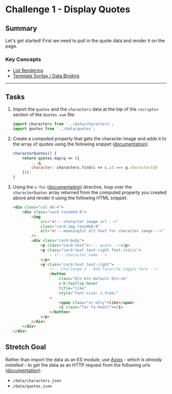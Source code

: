 # Challenge 1 - Display Quotes

## Summary

Let's get started! First we need to pull in the quote data and render it on the page.

### Key Concepts

- [List Rendering](https://vuejs.org/v2/guide/list.html)
- [Template Syntax / Data Binding](https://vuejs.org/v2/guide/syntax.html)

---

## Tasks

1. Import the `quotes` and the `characters` data at the top of the `<scripts>` section of the `Quotes.vue` file:

    ```js
    import characters from '../data/characters';
    import quotes from '../data/quotes';
    ```

2. Create a computed property that gets the character image and adds it to the array of quotes using the following snippet ([documentation](!https://vuejs.org/v2/guide/computed.html)):

    ```js
    characterQuotes() {
        return quotes.map(q => ({
            ...q,
            character: characters.find(c => c.id === q.characterId)
        }));
    }
    ```

3. Using the `v-for` ([documentation](!https://vuejs.org/v2/guide/list.html)) directive, loop over the `characterQuotes` array returned from the computed property you created above and render it using the following HTML snippet:

    ```html
    <div class="col mb-4">
        <div class="card rounded-0">
            <img
                src="<!-- character image url -->"
                class="card-img rounded-0"
                alt="<!-- meaningful alt text for character image -->"
            />
            <div class="card-body">
                <p class="card-text"><!-- quote --></p>
                <p class="card-text text-right font-italic">
                    - <!-- character name -->
                </p>
                <p class="card-text text-right">
                    <!-- Challenge 2 - Add favorite toggle here -->
                    <button
                        class="btn btn-default btn-sm"
                        v-b-tooltip.hover
                        title="like"
                        style="font-size: 1.5rem;"
                    >
                        <span class="sr-only">like</span>
                        <i class="far fa-heart"></i>
                    </button>
                </p>
            </div>
        </div>
    </div>
    ```

## Stretch Goal

Rather than import the data as an ES module, use [Axios](https://github.com/axios/axios) - _which is already installed_ - to get the data as an HTTP request from the following urls ([documentation](https://vuejs.org/v2/cookbook/using-axios-to-consume-apis.html)):

- `/data/characters.json`
- `/data/quotes.json`
